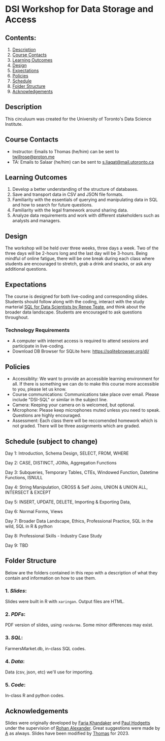 # DSI Workshop for Data Storage and Access

## Contents:
1. [Description](https://github.com/UofT-DSI/02-intro_sql#description)
2. [Course Contacts](https://github.com/UofT-DSI/02-intro_sql#course-contacts)
3. [Learning Outcomes](https://github.com/UofT-DSI/02-intro_sql#learning-outcomes)
4. [Design](https://github.com/UofT-DSI/02-intro_sql#design)
5. [Expectations](https://github.com/UofT-DSI/02-intro_sql#expectations)
6. [Policies](https://github.com/UofT-DSI/02-intro_sql#policies)
7. [Schedule](https://github.com/UofT-DSI/02-intro_sql#schedule)
8. [Folder Structure](https://github.com/UofT-DSI/02-intro_sql#folder-structure)
9. [Acknowledgements](https://github.com/UofT-DSI/02-intro_sql#acknowledgements)

## Description
This circuluum was created for the University of Toronto's Data Science Institute. 

## Course Contacts
- Instructor: Emails to Thomas (he/him) can be sent to [twillrose@proton.me](mailto:twillrose@pm.me)
- TA: Emails to Salaar (he/him) can be sent to [s.liaqat@mail.utoronto.ca](mailto:s.liaqat@mail.utoronto.ca)

## Learning Outcomes
1. Develop a better understanding of the structure of databases.
2. Save and transport data in CSV and JSON file formats.
3. Familiarity with the essentials of querying and manipulating data in SQL and how to search for future questions.
4. Familiarity with the legal framework around sharing data.
5. Analyze data requirements and work with different stakeholders such as analysts and managers.

## Design
The workshop will be held over three weeks, three days a week. Two of the three days will be 2-hours long and the last day will be 3-hours. Being mindful of online fatigue, there will be one break during each class where students are encouraged to stretch, grab a drink and snacks, or ask any additional questions.

## Expectations
The course is designed for both live-coding and corresponding slides. Students should follow along with the coding, interact with the study marterial [SQL for Data Scientists by Renee Teate](https://sqlfordatascientists.com/), and think about the broader data landscape. Students are encouraged to ask questions throughout. 

### Technology Requirements
- A computer with internet access is required to attend sessions and participate in live-coding.
- Download DB Browser for SQLite here: https://sqlitebrowser.org/dl/


## Policies
- Accessiblity: We want to provide an accessible learning environment for all. If there is something we can do to make this course more accessible to you, please let us know.
- Course communications: Communications take place over email. Please include "DSI-SQL" or similar in the subject line.
- Camera: Keeping your camera on is welcomed, but optional.
- Microphone: Please keep microphones muted unless you need to speak. Questions are highly encouraged.
- Assessment: Each class there will be reccomended homework which is not graded. There will be three assignments which are graded.  

## Schedule (subject to change)
Day 1: Introduction, Schema Design, SELECT, FROM, WHERE

Day 2: CASE, DISTINCT, JOINs, Aggregation Functions

Day 3: Subqueries, Temporary Tables, CTEs, Windowed Function, Datetime Functions, ISNULL

Day 4: String Manipulation, CROSS & Self Joins, UNION & UNION ALL, INTERSECT & EXCEPT

Day 5: INSERT, UPDATE, DELETE, Importing & Exporting Data, 

Day 6: Normal Forms, Views

Day 7: Broader Data Landscape, Ethics, Professional Practice, SQL in the wild, SQL in R & python

Day 8: Professional Skills - Industry Case Study

Day 9: TBD

## Folder Structure
Below are the folders contained in this repo with a description of what they contain and information on how to use them.

### 1. *Slides*: 
Slides were built in R with `xaringan`. Output files are HTML.

### 2. *PDFs*:
PDF version of slides, using `renderme`. Some minor differences may exist.

### 3. *SQL*: 
FarmersMarket.db, in-class SQL codes.

### 4. *Data*: 
Data (csv, json, etc) we'll use for importing.

### 5. *Code*:
In-class R and python codes.

## Acknowledgements

Slides were originally developed by [Faria Khandaker](https://fariak.ca) and [Paul Hodgetts](https://hodgettsp.com) under the supervision of [Rohan Alexander](https://rohanalexander.com). Great suggestions were made by [A](https://github.com/amfz) as always. Slides have been modified by [Thomas](https://github.com/mrpotatocode) for 2023.
